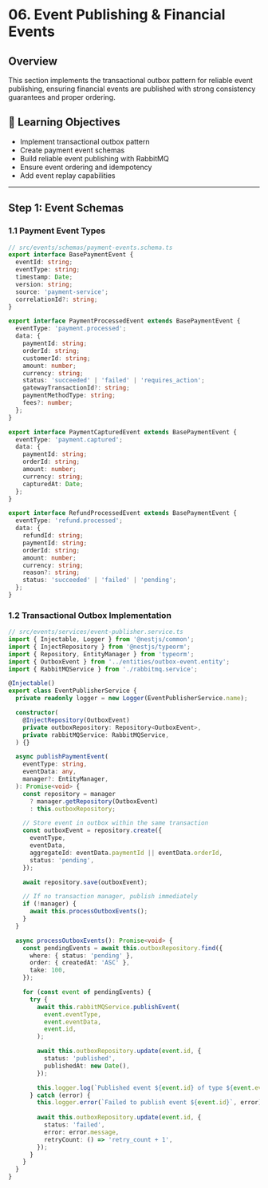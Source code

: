 # 06. Event Publishing & Financial Events

## Overview

This section implements the transactional outbox pattern for reliable event publishing, ensuring financial events are published with strong consistency guarantees and proper ordering.

## 🎯 Learning Objectives

- Implement transactional outbox pattern
- Create payment event schemas
- Build reliable event publishing with RabbitMQ
- Ensure event ordering and idempotency
- Add event replay capabilities

---

## Step 1: Event Schemas

### 1.1 Payment Event Types

```typescript
// src/events/schemas/payment-events.schema.ts
export interface BasePaymentEvent {
  eventId: string;
  eventType: string;
  timestamp: Date;
  version: string;
  source: 'payment-service';
  correlationId?: string;
}

export interface PaymentProcessedEvent extends BasePaymentEvent {
  eventType: 'payment.processed';
  data: {
    paymentId: string;
    orderId: string;
    customerId: string;
    amount: number;
    currency: string;
    status: 'succeeded' | 'failed' | 'requires_action';
    gatewayTransactionId?: string;
    paymentMethodType: string;
    fees?: number;
  };
}

export interface PaymentCapturedEvent extends BasePaymentEvent {
  eventType: 'payment.captured';
  data: {
    paymentId: string;
    orderId: string;
    amount: number;
    currency: string;
    capturedAt: Date;
  };
}

export interface RefundProcessedEvent extends BasePaymentEvent {
  eventType: 'refund.processed';
  data: {
    refundId: string;
    paymentId: string;
    orderId: string;
    amount: number;
    currency: string;
    reason?: string;
    status: 'succeeded' | 'failed' | 'pending';
  };
}
```

### 1.2 Transactional Outbox Implementation

```typescript
// src/events/services/event-publisher.service.ts
import { Injectable, Logger } from '@nestjs/common';
import { InjectRepository } from '@nestjs/typeorm';
import { Repository, EntityManager } from 'typeorm';
import { OutboxEvent } from '../entities/outbox-event.entity';
import { RabbitMQService } from './rabbitmq.service';

@Injectable()
export class EventPublisherService {
  private readonly logger = new Logger(EventPublisherService.name);

  constructor(
    @InjectRepository(OutboxEvent)
    private outboxRepository: Repository<OutboxEvent>,
    private rabbitMQService: RabbitMQService,
  ) {}

  async publishPaymentEvent(
    eventType: string,
    eventData: any,
    manager?: EntityManager,
  ): Promise<void> {
    const repository = manager 
      ? manager.getRepository(OutboxEvent) 
      : this.outboxRepository;

    // Store event in outbox within the same transaction
    const outboxEvent = repository.create({
      eventType,
      eventData,
      aggregateId: eventData.paymentId || eventData.orderId,
      status: 'pending',
    });

    await repository.save(outboxEvent);

    // If no transaction manager, publish immediately
    if (!manager) {
      await this.processOutboxEvents();
    }
  }

  async processOutboxEvents(): Promise<void> {
    const pendingEvents = await this.outboxRepository.find({
      where: { status: 'pending' },
      order: { createdAt: 'ASC' },
      take: 100,
    });

    for (const event of pendingEvents) {
      try {
        await this.rabbitMQService.publishEvent(
          event.eventType,
          event.eventData,
          event.id,
        );

        await this.outboxRepository.update(event.id, {
          status: 'published',
          publishedAt: new Date(),
        });

        this.logger.log(`Published event ${event.id} of type ${event.eventType}`);
      } catch (error) {
        this.logger.error(`Failed to publish event ${event.id}`, error);
        
        await this.outboxRepository.update(event.id, {
          status: 'failed',
          error: error.message,
          retryCount: () => 'retry_count + 1',
        });
      }
    }
  }
}
```